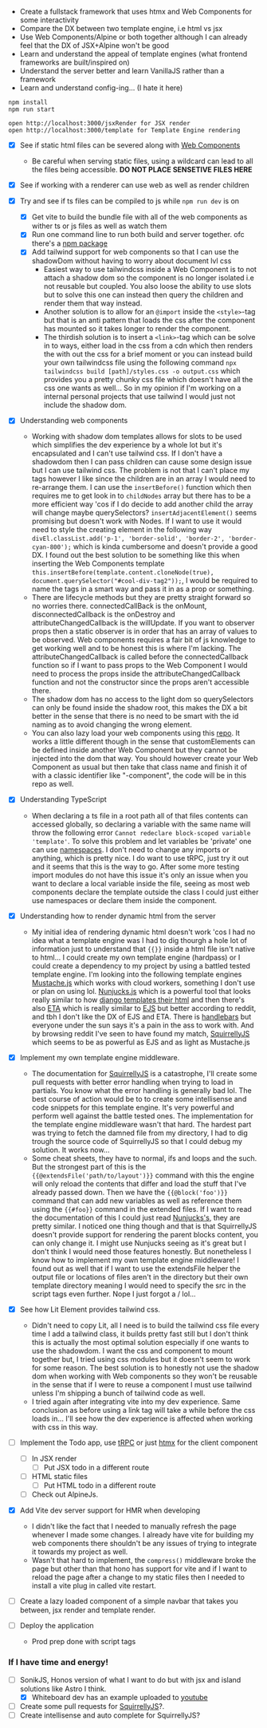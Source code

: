 - Create a fullstack framework that uses htmx and Web Components for some interactivity
- Compare the DX between two template engine, i.e html vs jsx
- Use Web Components/Alpine or both together although I can already feel that the DX of JSX+Alpine won't be good
- Learn and understand the appeal of template engines (what frontend frameworks are built/inspired on)
- Understand the server better and learn VanillaJS rather than a framework
- Learn and understand config-ing... (I hate it here)
```
npm install
npm run start
```

```
open http://localhost:3000/jsxRender for JSX render
open http://localhost:3000/template for Template Engine rendering
```

- [x] See if static html files can be severed along with [Web Components](https://www.webcomponents.org/)
    - Be careful when serving static files, using a wildcard can lead to all the files being accessible. **DO NOT PLACE SENSETIVE FILES HERE**
- [x] See if working with a renderer can use web as well as render children
- [x] Try and see if ts files can be compiled to js while ```npm run dev``` is on
    - [x] Get vite to build the bundle file with all of the web components as wither ts or js files as well as watch them
    - [x] Run one command line to run both build and server together. ofc there's a [npm package](https://stackoverflow.com/questions/30950032/how-can-i-run-multiple-npm-scripts-in-parallel)
    - [x] Add tailwind support for web components so that I can use the shadowDom without having to worry about document lvl css
        - Easiest way to use tailwindcss inside a Web Component is to not attach a shadow dom so the component is no longer isolated i.e not reusable but coupled. You also loose the ability to use slots but to solve this one can instead then query the children and render them that way instead. 
        - Another solution is to allow for an `@import` inside the `<style>`-tag but that is an anti pattern that loads the css after the component has mounted so it takes longer to render the component. 
        - The thirdish solution is to insert a `<link>`-tag which can be solve in to ways, either load in the css from a cdn which then renders the with out the css for a brief moment or you can instead build your own tailwindcss file using the following command `npx tailwindcss build [path]/styles.css -o output.css` which provides you a pretty chunky css file which doesn't have all the css one wants as well... So in my opinion if I'm working on a internal personal projects that use tailwind I would just not include the shadow dom. 
- [x] Understanding web components
    - Working with shadow dom templates allows for slots to be used which simplifies the dev experience by a whole lot but it's encapsulated and I can't use tailwind css. If I don't have a shadowdom then I can pass children can cause some design issue but I can use tailwind css. The problem is not that I can't place my tags however I like since the children are in an array I would need to re-arrange them. I can use the `insertBefore()` function which then requires me to get look in to `childNodes` array but there has to be a more efficient way 'cos if I do decide to add another child the array will change maybe querySelectors? `insertAdjacentElement()` seems promising but doesn't work with Nodes. If I want to use it would need to style the creating element in the following way `divEl.classList.add('p-1', 'border-solid', 'border-2', 'border-cyan-800');` which is kinda cumbersome and doesn't provide a good DX. I found out the best solution to be something like this when inserting the Web Components template `this.insertBefore(template.content.cloneNode(true), document.querySelector("#cool-div-tag2"));`, I would be required to name the tags in a smart way and pass it in as a prop or something. 
    - There are lifecycle methods but they are pretty straight forward so no worries there. connectedCallBack is the onMount, disconnectedCallback is the onDestroy and attributeChangedCallback is the willUpdate. If you want to observer props then a static observer is in order that has an array of values to be observed. Web components requires a fair bit of js knowledge to get working well and to be honest this is where I'm lacking. The attributeChangedCallback is called before the connectedCallback function so if I want to pass props to the Web Component I would need to process the props inside the attributeChangedCallback function and not the constructor since the props aren't accessible there.
    - The shadow dom has no access to the light dom so querySelectors can only be found inside the shadow root, this makes the DX a bit better in the sense that there is no need to be smart with the id naming as to avoid changing the wrong element.
    - You can also lazy load your web components using this [repo](https://github.com/bholmesdev/vite-conf-islands-arch/tree/main). It works a little different though in the sense that customElements can be defined inside another Web Component but they cannot be injected into the dom that way. You should however create your Web Component as usual but then take that class name and finish it of with a classic identifier like "-component", the code will be in this repo as well.
    
- [x] Understanding TypeScript
    - When declaring a ts file in a root path all of that files contents can accessed globally, so declaring a variable with the same name will throw the following error `Cannot redeclare block-scoped variable 'template'`. To solve this problem and let variables be 'private' one can use [namespaces](https://www.typescriptlang.org/docs/handbook/namespaces.html). I don't need to change any imports or anything, which is pretty nice. I do want to use tRPC, just try it out and it seems that this is the way to go. After some more testing import modules do not have this issue it's only an issue when you want to declare a local variable inside the file, seeing as most web components declare the template outside the class I could just either use namespaces or declare them inside the component.
- [x] Understanding how to render dynamic html from the server
    - My initial idea of rendering dynamic html doesn't work 'cos I had no idea what a template engine was I had to dig thourgh a hole lot of information just to understand that `{{}}` inside a html file isn't native to html... I could create my own template engine (hardpass) or I could create a dependency to my project by using a battled tested template engine. I'm looking into the following template engines [Mustache.js](https://mustache.github.io/mustache.5.html) which works with cloud workers, something I don't use or plan on using lol. [Nunjucks.js](https://mozilla.github.io/nunjucks/) which is a powerful tool that looks really similar to how [django templates their html](https://docs.djangoproject.com/en/5.0/topics/templates/) and then there's also [ETA](https://eta.js.org/) which is really similar to [EJS](https://ejs.co/) but better according to reddit, and tbh I don't like the DX of EJS and ETA. There is [handlebars](https://handlebarsjs.com/) but everyone under the sun says it's a pain in the ass to work with. And by browsing reddit I've seen to have found my match, [SquirrellyJS](https://squirrelly.js.org/) which seems to be as powerful as EJS and as light as Mustache.js
- [x] Implement my own template engine middleware.
    - The documentation for [SquirrellyJS](https://squirrelly.js.org/) is a catastrophe, I'll create some pull requests with better error handling when trying to load in partials. You know what the error handling is generally bad lol. The best course of action would be to to create some intellisense and code snippets for this template engine. It's very powerful and perform well against the battle tested ones. The implementation for the template engine middleware wasn't that hard. The hardest part was trying to fetch the damned file from my directory, I had to dig trough the source code of SquirrellyJS so that I could debug my solution. It works now...
    - Some cheat sheets, they have to normal, ifs and loops and the such. But the strongest part of this is the `{{@extendsFile('path/to/layout')}}` command with this the engine will only reload the contents that differ and load the stuff that I've already passed down. Then we have the `{{@block('foo')}}` command that can add new variables as well as reference them using the `{{#foo}}` command in the extended files. If I want to read the documentation of this I could just read [Nunjucks's](https://mozilla.github.io/nunjucks/templating.html), they are pretty similar. I noticed one thing though and that is that SquirrellyJS doesn't provide support for rendering the parent blocks content, you can only change it. I might use Nunjucks seeing as it's great but I don't think I would need those features honestly. But nonetheless I know how to implement my own template engine middleware! I found out as well that if I want to use the extendsFile helper the output file or locations of files aren't in the directory but their own template directory meaning I would need to specify the src in the script tags even further. Nope I just forgot a / lol...
- [x] See how Lit Element provides tailwind css. 
    - Didn't need to copy Lit, all I need is to build the tailwind css file every time I add a tailwind class, it builds pretty fast still but I don't think this is actually the most optimal solution especially if one wants to use the shadowdom. I want the css and component to mount together but, I tried using css modules but it doesn't seem to work for some reason. The best solution is to honestly not use the shadow dom when working with Web components so they won't be reusable in the sense that if I were to reuse a component I must use tailwind unless I'm shipping a bunch of tailwind code as well.
    - I tried again after integrating vite into my dev experience. Same conclusion as before using a link tag will take a while before the css loads in... I'll see how the dev experience is affected when working with css in this way.
- [ ] Implement the Todo app, use [tRPC](https://trpc.io/) or just [htmx](https://htmx.org/) for the client component
    - [ ] In JSX render 
        - [ ] Put JSX todo in a different route
    - [ ] HTML static files
        - [ ] Put HTML todo in a different route
    - [ ] Check out AlpineJs.
- [x] Add Vite dev server support for HMR when developing
    - I didn't like the fact that I needed to manually refresh the page whenever I made some changes. I already have vite for building my web components there shouldn't be any issues of trying to integrate it towards my project as well.
    - Wasn't that hard to implement, the `compress()` middleware broke the page but other than that hono has support for vite and if I want to reload the page after a change to my static files then I needed to install a vite plug in called vite restart.
- [ ] Create a lazy loaded component of a simple navbar that takes you between, jsx render and template render.
- [ ] Deploy the application
    - Prod prep done with script tags

### If I have time and energy!
- [ ] SonikJS, Honos version of what I want to do but with jsx and island solutions like Astro I think.
    - [x] Whiteboard dev has an example uploaded to [youtube](https://www.youtube.com/watch?v=Ptqaqls2SYo) 
- [ ] Create some pull requests for [SquirrellyJS](https://squirrelly.js.org/)?.
- [ ] Create intellisense and auto complete for SquirrellyJS?